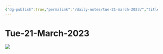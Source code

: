 ```yaml
---
{"dg-publish":true,"permalink":"/daily-notes/tue-21-march-2023/","title":"Tue-21-March-2023","created":"2023-03-21T10:21:28.969-05:00","updated":"2023-03-23T01:35:26.587-05:00"}
---
```



# Tue-21-March-2023

![](https://i.imgur.com/rodrzso.png)


